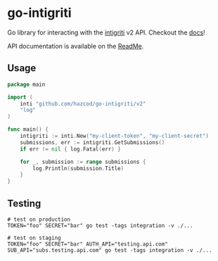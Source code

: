 # go-intigriti
Go library for interacting with the [intigriti](https://www.intigriti.com/) v2 API.
Checkout the [docs](https://pkg.go.dev/github.com/intigriti/sdk-go)!

API documentation is available on the [ReadMe](https://dash.readme.com/project/intigriti/v2.0/overview).
## Usage
```go
package main

import (
	inti "github.com/hazcod/go-intigriti/v2"
	"log"
)

func main() {
	intigriti := inti.New("my-client-token", "my-client-secret")
	submissions, err := intigriti.GetSubmissions()
	if err != nil { log.Fatal(err) }

	for _, submission := range submissions {
		log.Println(submission.Title)
	}
}
```

## Testing
```shell script
# test on production
TOKEN="foo" SECRET="bar" go test -tags integration -v ./...

# test on staging
TOKEN="foo" SECRET="bar" AUTH_API="testing.api.com" SUB_API="subs.testing.api.com" go test -tags integration -v ./...
```